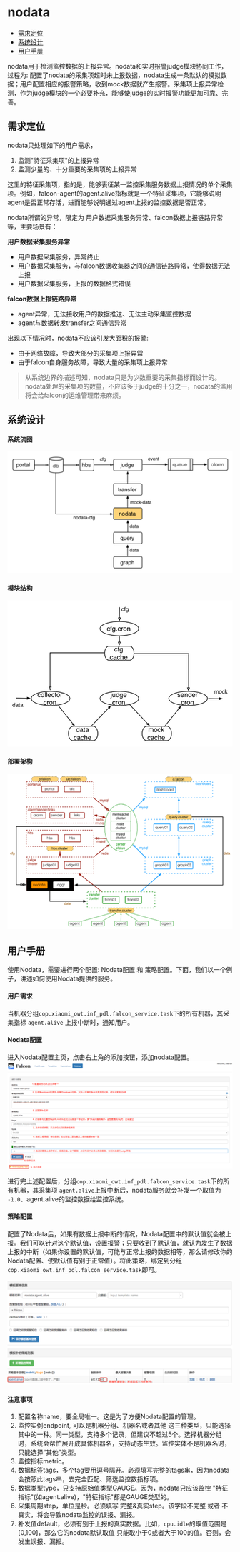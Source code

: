 # nodata
+ [需求定位](#需求定位)
+ [系统设计](#系统设计)
+ [用户手册](#用户手册)

nodata用于检测监控数据的上报异常。nodata和实时报警judge模块协同工作，过程为: 配置了nodata的采集项超时未上报数据，nodata生成一条默认的模拟数据；用户配置相应的报警策略，收到mock数据就产生报警。采集项上报异常检测，作为judge模块的一个必要补充，能够使judge的实时报警功能更加可靠、完善。

## 需求定位
nodata只处理如下的用户需求，

1. 监测"特征采集项"的上报异常
2. 监测少量的、十分重要的采集项的上报异常

这里的特征采集项，指的是，能够表征某一监控采集服务数据上报情况的单个采集项。例如，falcon-agent的agent.alive指标就是一个特征采集项，它能够说明agent是否正常存活，进而能够说明通过agent上报的监控数据是否正常。

nodata所谓的异常，限定为 用户数据采集服务异常、falcon数据上报链路异常等，主要场景有：

**用户数据采集服务异常**

+ 用户数据采集服务，异常终止
+ 用户数据采集服务，与falcon数据收集器之间的通信链路异常，使得数据无法上报
+ 用户数据采集服务，上报的数据格式错误

**falcon数据上报链路异常**

+ agent异常，无法接收用户的数据推送、无法主动采集监控数据
+ agent与数据转发transfer之间通信异常

出现以下情况时，nodata不应该引发大面积的报警:

+ 由于网络故障，导致大部分的采集项上报异常
+ 由于falcon自身服务故障，导致大量的采集项上报异常


> 从系统边界的描述可知，nodata只是为少数重要的采集指标而设计的。nodata处理的采集项的数量，不应该多于judge的十分之一，nodata的滥用将会给falcon的运维管理带来麻烦。

## 系统设计
#### 系统流图
![nodata.flow](https://raw.githubusercontent.com/niean/niean.common.store/master/images/open-falcon/nodata/nodata.flow.png)

#### 模块结构
![nodata.module](https://raw.githubusercontent.com/niean/niean.common.store/master/images/open-falcon/nodata/nodata.module.png)

#### 部署架构
![nodata.deploy](https://raw.githubusercontent.com/niean/niean.common.store/master/images/open-falcon/nodata/nodata.deploy.png)

## 用户手册
使用Nodata，需要进行两个配置: Nodata配置 和 策略配置。下面，我们以一个例子，讲述如何使用Nodata提供的服务。

#### 用户需求
当机器分组`cop.xiaomi_owt.inf_pdl.falcon_service.task`下的所有机器，其采集指标 `agent.alive` 上报中断时，通知用户。

#### Nodata配置
进入Nodata配置主页，点击右上角的添加按钮，添加nodata配置。
![nodata.config](https://raw.githubusercontent.com/niean/niean.common.store/master/images/open-falcon/nodata/nodata.config.open.png)

进行完上述配置后，分组`cop.xiaomi_owt.inf_pdl.falcon_service.task`下的所有机器，其采集项 `agent.alive`上报中断后，nodata服务就会补发一个取值为 `-1.0`、agent.alive的监控数据给监控系统。

#### 策略配置
配置了Nodata后，如果有数据上报中断的情况，Nodata配置中的默认值就会被上报。我们可以针对这个默认值，设置报警；只要收到了默认值，就认为发生了数据上报的中断（如果你设置的默认值，可能与正常上报的数据相等，那么请修改你的Nodata配置、使默认值有别于正常值）。将此策略，绑定到分组`cop.xiaomi_owt.inf_pdl.falcon_service.task`即可。

![nodata.judge](https://raw.githubusercontent.com/niean/niean.common.store/master/images/open-falcon/nodata/ndoata.strategy.png)

#### 注意事项
1. 配置名称name，要全局唯一。这是为了方便Nodata配置的管理。
2. 监控实例endpoint, 可以是机器分组、机器名或者其他 这三种类型，只能选择其中的一种。同一类型，支持多个记录，但建议不超过5个。选择机器分组时，系统会帮忙展开成具体机器名，支持动态生效。监控实体不是机器名时，只能选择“其他”类型。
3. 监控指标metric。
4. 数据标签tags，多个tag要用逗号隔开。必须填写完整的tags串，因为nodata会按照此tags串，去完全匹配、筛选监控数指标项。
5. 数据类型type，只支持原始值类型GAUGE。因为，nodata只应该监控 "特征指标"(如agent.alive)，"特征指标"都是GAUGE类型的。
6. 采集周期step，单位是秒。必须填写 完整&真实step。该字段不完整 或者 不真实，将会导致nodata监控的误报、漏报。
7. 补发值default，必须有别于上报的真实数据。比如，`cpu.idle`的取值范围是[0,100]，那么它的nodata默认取值 只能取小于0或者大于100的值。否则，会发生误报、漏报。
